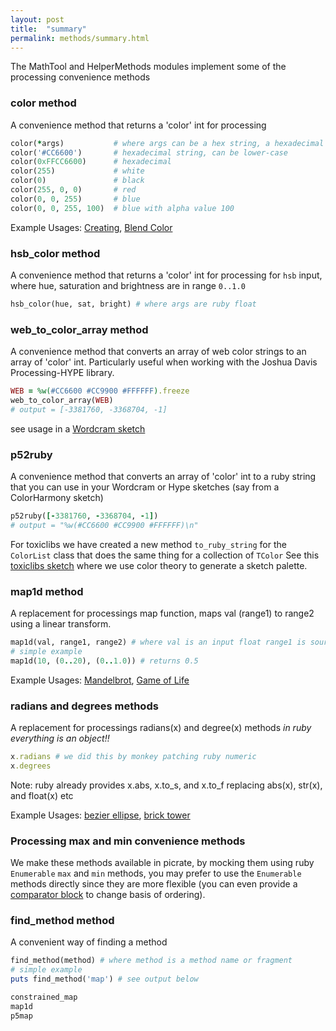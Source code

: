 ```yaml
---
layout: post
title:  "summary"
permalink: methods/summary.html
---
```


The MathTool and HelperMethods modules implement some of the processing convenience methods

### color method
A convenience method that returns a 'color' int for processing

```ruby
color(*args)           # where args can be a hex string, a hexadecimal number, etc. see examples
color('#CC6600')       # hexadecimal string, can be lower-case
color(0xFFCC6600)      # hexadecimal
color(255)             # white
color(0)               # black
color(255, 0, 0)       # red
color(0, 0, 255)       # blue
color(0, 0, 255, 100)  # blue with alpha value 100
```
Example Usages: [Creating][color], [Blend Color][blend_color]

### hsb_color method
A convenience method that returns a 'color' int for processing for `hsb` input, where hue, saturation and brightness are in range `0..1.0`

```ruby
hsb_color(hue, sat, bright) # where args are ruby float
```

### web_to_color_array method
A convenience method that converts an array of web color strings to an array of 'color' int. Particularly useful when working with the Joshua Davis Processing-HYPE library.
```ruby
WEB = %w(#CC6600 #CC9900 #FFFFFF).freeze
web_to_color_array(WEB)
# output = [-3381760, -3368704, -1]
```
see usage in a [Wordcram sketch][wordcram]

### p52ruby

A convenience method that converts an array of 'color' int to a ruby string that you can use in your Wordcram or Hype sketches (say from a ColorHarmony sketch)

```ruby
p52ruby([-3381760, -3368704, -1])
# output = "%w(#CC6600 #CC9900 #FFFFFF)\n"
```
For toxiclibs we have created a new method `to_ruby_string` for the `ColorList` class that does the same thing for a collection of `TColor`
See this [toxiclibs sketch][palette] where we use color theory to generate a sketch palette.

### map1d method
A replacement for processings map function, maps val (range1) to range2 using a linear transform.

```ruby
map1d(val, range1, range2) # where val is an input float range1 is source and range2 is target
# simple example
map1d(10, (0..20), (0..1.0)) # returns 0.5
```

Example Usages: [Mandelbrot][mandelbrot], [Game of Life][conway]

### radians and degrees methods
A replacement for processings radians(x) and degree(x) methods _in ruby everything is an object!!_

```ruby
x.radians # we did this by monkey patching ruby numeric
x.degrees
```

Note: ruby already provides x.abs, x.to_s, and x.to_f replacing abs(x), str(x), and float(x) etc

Example Usages:
[bezier ellipse][bezier], [brick tower][brick_tower]

### Processing max and min convenience methods

We make these methods available in picrate, by mocking them using ruby `Enumerable` `max` and `min` methods, you may prefer to use the `Enumerable` methods directly since they are more flexible (you can even provide a [comparator block][enumerable] to change basis of ordering).


### find_method method
A convenient way of finding a method

```ruby
find_method(method) # where method is a method name or fragment
# simple example
puts find_method('map') # see output below
```

```bash
constrained_map
map1d
p5map
```

[palette]:https://github.com/ruby-processing/picrate-examples/blob/master/gems/toxiclibs/color_utils/palette_generator.rb
[wordcram]:https://github.com/ruby-processing/picrate-examples/blob/master/gems/ruby_wordcram/fruits.rb
[bezier]:https://github.com/ruby-processing/picrate-examples/blob/master//basics/form/bezier_ellipse.rb
[brick_tower]:https://github.com/ruby-processing/picrate-examples/blob/master//basics/form/brick_tower.rb
[mandelbrot]:https://github.com/ruby-processing/JRubyArt-examples/blob/master/contributed/mandelbrot.rb
[conway]:https://github.com/ruby-processing/picrate-examples/blob/master//topics/shaders/conway.rb
[color]:https://github.com/ruby-processing/picrate-examples/blob/master//basics/color/creating.rb
[blend_color]:https://github.com/ruby-processing/picrate-examples/blob/master//basics/color/blend_color.rb
[enumerable]:http://apidock.com/ruby/Enumerable/max
